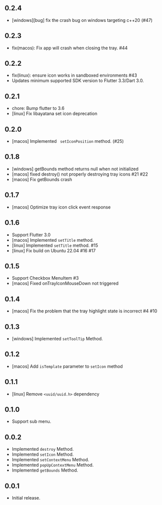 ## 0.2.4

* [windows][bug] fix the crash bug on windows targeting c++20 (#47)

## 0.2.3

* fix(macos): Fix app will crash when closing the tray. #44

## 0.2.2

* fix(linux): ensure icon works in sandboxed environments #43
* Updates minimum supported SDK version to Flutter 3.3/Dart 3.0.

## 0.2.1

* chore: Bump flutter to 3.6
* [linux] Fix libayatana set icon deprecation

## 0.2.0

* [macos] Implemented ` setIconPosition` method. (#25)

## 0.1.8

* [windows] getBounds method returns null when not initialized
* [macos] fixed destroy() not properly destroying tray icons #21 #22
* [macos] Fix getBounds crash

## 0.1.7

* [macos] Optimize tray icon click event response

## 0.1.6

* Support Flutter 3.0
* [macos] Implemented `setTitle` method.
* [linux] Implemented `setTitle` method. #15
* [linux] Fix build on Ubuntu 22.04 #16 #17

## 0.1.5

* Support Checkbox MenuItem #3
* [macos] Fixed onTrayIconMouseDown not triggered

## 0.1.4

* [macos] Fix the problem that the tray highlight state is incorrect #4 #10

## 0.1.3

* [windows] Implemented `setToolTip` Method.

## 0.1.2

* [macos] Add `isTemplate` parameter to `setIcon` method

## 0.1.1

* [linux] Remove `<uuid/uuid.h>` dependency

## 0.1.0

* Support sub menu.

## 0.0.2

* Implemented `destroy` Method.
* Implemented `setIcon` Method.
* Implemented `setContextMenu` Method.
* Implemented `popUpContextMenu` Method.
* Implemented `getBounds` Method.

## 0.0.1

* Initial release.
